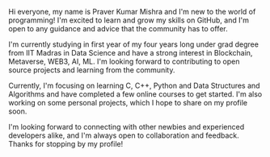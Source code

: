 Hi everyone, my name is Praver Kumar Mishra and I'm new to the world of programming! I'm excited to learn and grow my skills on GitHub, and I'm open to any guidance and advice that the community has to offer.

I'm currently studying in first year of my four years long under grad degree from IIT Madras in Data Science and have a strong interest in Blockchain, Metaverse, WEB3, AI, ML. I'm looking forward to contributing to open source projects and learning from the community.

Currently, I'm focusing on learning C, C++, Python and Data Structures and Algorithms and have completed a few online courses to get started. I'm also working on some personal projects, which I hope to share on my profile soon.

I'm looking forward to connecting with other newbies and experienced developers alike, and I'm always open to collaboration and feedback. Thanks for stopping by my profile!

<!---
Praver-Mishra/Praver-Mishra is a ✨ special ✨ repository because its `README.md` (this file) appears on your GitHub profile.
You can click the Preview link to take a look at your changes.
--->
